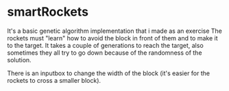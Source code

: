 # smartRockets
It's a basic genetic algorithm implementation that i made as an exercise
The rockets must "learn" how to avoid the block in front of them and to make it to the target.
It takes a couple of generations to reach the target, also sometimes they all try to go down because of the randomness of the solution.


There is an inputbox to change the width of the block (it's easier for the rockets to cross a smaller block).
